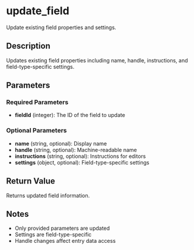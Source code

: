 # update_field

Update existing field properties and settings.

## Description

Updates existing field properties including name, handle, instructions, and field-type-specific settings.

## Parameters

### Required Parameters

- **fieldId** (integer): The ID of the field to update

### Optional Parameters

- **name** (string, optional): Display name
- **handle** (string, optional): Machine-readable name
- **instructions** (string, optional): Instructions for editors
- **settings** (object, optional): Field-type-specific settings

## Return Value

Returns updated field information.

## Notes

- Only provided parameters are updated
- Settings are field-type-specific
- Handle changes affect entry data access
